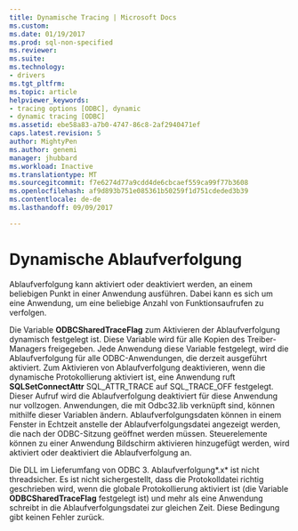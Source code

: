 ```yaml
---
title: Dynamische Tracing | Microsoft Docs
ms.custom: 
ms.date: 01/19/2017
ms.prod: sql-non-specified
ms.reviewer: 
ms.suite: 
ms.technology:
- drivers
ms.tgt_pltfrm: 
ms.topic: article
helpviewer_keywords:
- tracing options [ODBC], dynamic
- dynamic tracing [ODBC]
ms.assetid: ebe58a83-a7b0-4747-86c8-2af2940471ef
caps.latest.revision: 5
author: MightyPen
ms.author: genemi
manager: jhubbard
ms.workload: Inactive
ms.translationtype: MT
ms.sourcegitcommit: f7e6274d77a9cdd4de6cbcaef559ca99f77b3608
ms.openlocfilehash: af9d893b751e085361b50259f1d751cdeded3b39
ms.contentlocale: de-de
ms.lasthandoff: 09/09/2017

---
```

# <a name="dynamic-tracing"></a>Dynamische Ablaufverfolgung
Ablaufverfolgung kann aktiviert oder deaktiviert werden, an einem beliebigen Punkt in einer Anwendung ausführen. Dabei kann es sich um eine Anwendung, um eine beliebige Anzahl von Funktionsaufrufen zu verfolgen.  
  
 Die Variable **ODBCSharedTraceFlag** zum Aktivieren der Ablaufverfolgung dynamisch festgelegt ist. Diese Variable wird für alle Kopien des Treiber-Managers freigegeben. Jede Anwendung diese Variable festgelegt, wird die Ablaufverfolgung für alle ODBC-Anwendungen, die derzeit ausgeführt aktiviert. Zum Aktivieren von Ablaufverfolgung deaktivieren, wenn die dynamische Protokollierung aktiviert ist, eine Anwendung ruft **SQLSetConnectAttr** SQL_ATTR_TRACE auf SQL_TRACE_OFF festgelegt. Dieser Aufruf wird die Ablaufverfolgung deaktiviert für diese Anwendung nur vollzogen. Anwendungen, die mit Odbc32.lib verknüpft sind, können mithilfe dieser Variablen ändern. Ablaufverfolgungsdaten können in einem Fenster in Echtzeit anstelle der Ablaufverfolgungsdatei angezeigt werden, die nach der ODBC-Sitzung geöffnet werden müssen. Steuerelemente können zu einer Anwendung Bildschirm aktivieren hinzugefügt werden, wird aktiviert oder deaktiviert die Ablaufverfolgung an.  
  
 Die DLL im Lieferumfang von ODBC 3. Ablaufverfolgung*.x* ist nicht threadsicher. Es ist nicht sichergestellt, dass die Protokolldatei richtig geschrieben wird, wenn die globale Protokollierung aktiviert ist (die Variable **ODBCSharedTraceFlag** festgelegt ist) und mehr als eine Anwendung schreibt in die Ablaufverfolgungsdatei zur gleichen Zeit. Diese Bedingung gibt keinen Fehler zurück.


